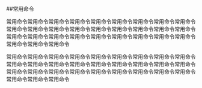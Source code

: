 ##常用命令

常用命令常用命令常用命令常用命令常用命令常用命令常用命令常用命令常用命令常用命令常用命令常用命令常用命令常用命令常用命令常用命令常用命令常用命令常用命令常用命令常用命令常用命令常用命令常用命令常用命令常用命令常用命令常用命令常用命令常用命令  


常用命令常用命令常用命令常用命令常用命令常用命令常用命令常用命令常用命令常用命令常用命令常用命令常用命令常用命令常用命令常用命令常用命令常用命令常用命令常用命令常用命令常用命令常用命令常用命令常用命令常用命令常用命令常用命令常用命令常用命令
